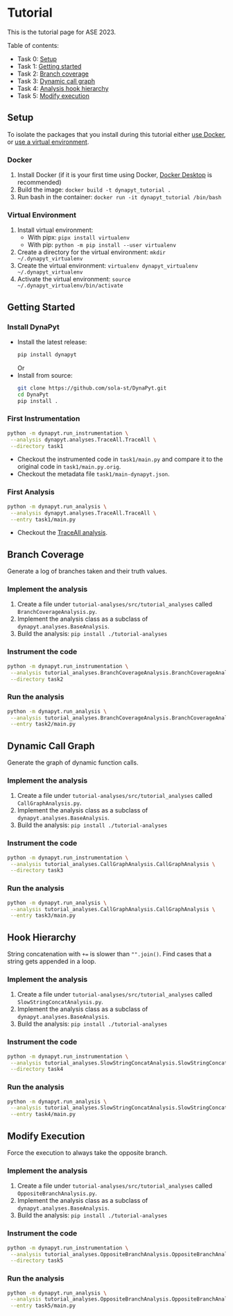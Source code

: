 # Tutorial
This is the tutorial page for ASE 2023.

Table of contents:
- Task 0: [Setup](#setup)
- Task 1: [Getting started](#getting-started)
- Task 2: [Branch coverage](#branch-coverage)
- Task 3: [Dynamic call graph](#dynamic-call-graph)
- Task 4: [Analysis hook hierarchy](#hook-hierarchy)
- Task 5: [Modify execution](#modify-execution)

## Setup
To isolate the packages that you install during this tutorial either [use Docker](#docker), or [use a virtual environment](#virtual-environment).

### Docker
1. Install Docker (if it is your first time using Docker, [Docker Desktop](https://docs.docker.com/desktop/) is recommended)
2. Build the image: `docker build -t dynapyt_tutorial .`
3. Run bash in the container: `docker run -it dynapyt_tutorial /bin/bash`

### Virtual Environment
1. Install virtual environment: 
   - With pipx: `pipx install virtualenv`
   - With pip: `python -m pip install --user virtualenv`
2. Create a directory for the virtual environment: `mkdir ~/.dynapyt_virtualenv`
3. Create the virtual environment: `virtualenv dynapyt_virtualenv ~/.dynapyt_virtualenv`
4. Activate the virtual environment: `source ~/.dynapyt_virtualenv/bin/activate`

## Getting Started

### Install DynaPyt
- Install the latest release:
    ```bash
    pip install dynapyt
    ```
    Or
- Install from source: 
    ```bash
    git clone https://github.com/sola-st/DynaPyt.git
    cd DynaPyt
    pip install .
    ```


### First Instrumentation
```bash
python -m dynapyt.run_instrumentation \
 --analysis dynapyt.analyses.TraceAll.TraceAll \
 --directory task1
```
- Checkout the instrumented code in `task1/main.py` and compare it to the original code in `task1/main.py.orig`.
- Checkout the metadata file `task1/main-dynapyt.json`.

### First Analysis
```bash
python -m dynapyt.run_analysis \
 --analysis dynapyt.analyses.TraceAll.TraceAll \
 --entry task1/main.py
```
- Checkout the [TraceAll analysis](https://github.com/sola-st/DynaPyt/blob/main/src/dynapyt/analyses/TraceAll.py). 

## Branch Coverage
Generate a log of branches taken and their truth values.

### Implement the analysis
1. Create a file under `tutorial-analyses/src/tutorial_analyses` called `BranchCoverageAnalysis.py`.
2. Implement the analysis class as a subclass of `dynapyt.analyses.BaseAnalysis`.
3. Build the analysis: `pip install ./tutorial-analyses`

### Instrument the code
```bash
python -m dynapyt.run_instrumentation \
 --analysis tutorial_analyses.BranchCoverageAnalysis.BranchCoverageAnalysis \
 --directory task2
```

### Run the analysis
```bash
python -m dynapyt.run_analysis \
 --analysis tutorial_analyses.BranchCoverageAnalysis.BranchCoverageAnalysis \
 --entry task2/main.py
```

## Dynamic Call Graph
Generate the graph of dynamic function calls.

### Implement the analysis
1. Create a file under `tutorial-analyses/src/tutorial_analyses` called `CallGraphAnalysis.py`.
2. Implement the analysis class as a subclass of `dynapyt.analyses.BaseAnalysis`.
3. Build the analysis: `pip install ./tutorial-analyses`

### Instrument the code
```bash
python -m dynapyt.run_instrumentation \
 --analysis tutorial_analyses.CallGraphAnalysis.CallGraphAnalysis \
 --directory task3
```

### Run the analysis
```bash
python -m dynapyt.run_analysis \
 --analysis tutorial_analyses.CallGraphAnalysis.CallGraphAnalysis \
 --entry task3/main.py
```

## Hook Hierarchy
String concatenation with `+=` is slower than `"".join()`. Find cases that a string gets appended in a loop.

### Implement the analysis
1. Create a file under `tutorial-analyses/src/tutorial_analyses` called `SlowStringConcatAnalysis.py`.
2. Implement the analysis class as a subclass of `dynapyt.analyses.BaseAnalysis`.
3. Build the analysis: `pip install ./tutorial-analyses`

### Instrument the code
```bash
python -m dynapyt.run_instrumentation \
 --analysis tutorial_analyses.SlowStringConcatAnalysis.SlowStringConcatAnalysis \
 --directory task4
```

### Run the analysis
```bash
python -m dynapyt.run_analysis \
 --analysis tutorial_analyses.SlowStringConcatAnalysis.SlowStringConcatAnalysis \
 --entry task4/main.py
```

## Modify Execution
Force the execution to always take the opposite branch.

### Implement the analysis
1. Create a file under `tutorial-analyses/src/tutorial_analyses` called `OppositeBranchAnalysis.py`.
2. Implement the analysis class as a subclass of `dynapyt.analyses.BaseAnalysis`.
3. Build the analysis: `pip install ./tutorial-analyses`

### Instrument the code
```bash
python -m dynapyt.run_instrumentation \
 --analysis tutorial_analyses.OppositeBranchAnalysis.OppositeBranchAnalysis \
 --directory task5
```

### Run the analysis
```bash
python -m dynapyt.run_analysis \
 --analysis tutorial_analyses.OppositeBranchAnalysis.OppositeBranchAnalysis \
 --entry task5/main.py
```
